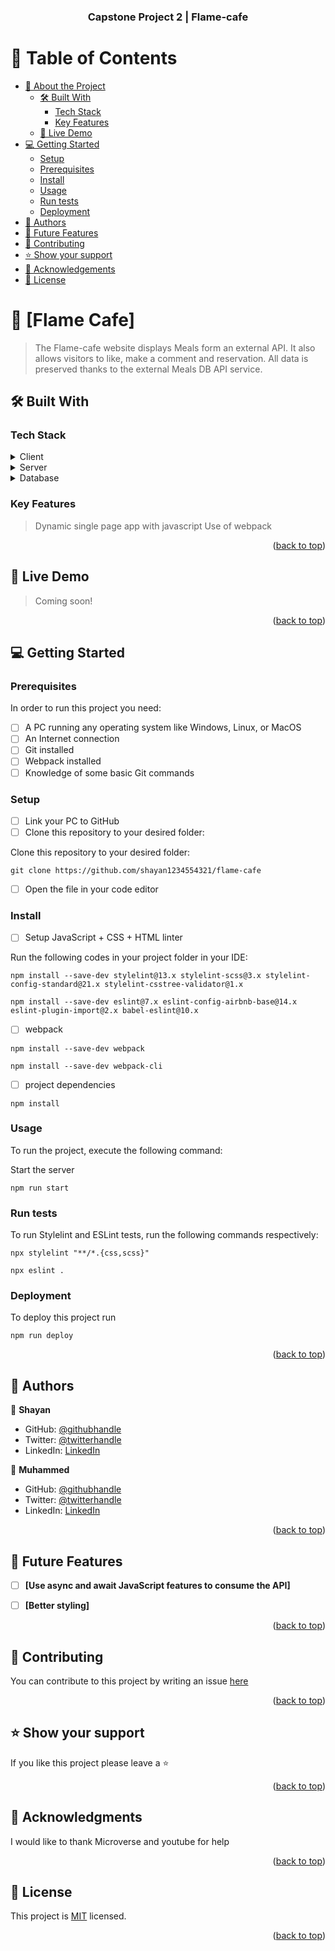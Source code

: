 <a name="readme-top"></a>


<div align="center">

  <h3><b>Capstone Project 2 | Flame-cafe</b></h3>

</div>


<!-- TABLE OF CONTENTS -->

# 📗 Table of Contents

- [📖 About the Project](#about-project)
  - [🛠 Built With](#built-with)
    - [Tech Stack](#tech-stack)
    - [Key Features](#key-features)
  - [🚀 Live Demo](#live-demo)
- [💻 Getting Started](#getting-started)
  - [Setup](#setup)
  - [Prerequisites](#prerequisites)
  - [Install](#install)
  - [Usage](#usage)
  - [Run tests](#run-tests)
  - [Deployment](#triangular_flag_on_post-deployment)
- [👥 Authors](#authors)
- [🔭 Future Features](#future-features)
- [🤝 Contributing](#contributing)
- [⭐️ Show your support](#support)
- [🙏 Acknowledgements](#acknowledgements)
- [📝 License](#license)

<!-- PROJECT DESCRIPTION -->

# 📖 [Flame Cafe] <a name="about-project"></a>

> The Flame-cafe website displays Meals form an external API. It also allows visitors to like, make a comment and reservation. All data is preserved thanks to the external Meals DB API service.

## 🛠 Built With <a name="built-with"></a>

### Tech Stack <a name="tech-stack"></a>

<details>
  <summary>Client</summary>
  <ul>
    <li><a href="">HTML</a></li>
    <li><a href="">CSS</a></li>
    <li><a href="">JS</a></li>
    <li><a href="">Webpack</a></li>
  </ul>
</details>

<details>
  <summary>Server</summary>
  <ul>
    <li><a href="">External API</a></li>
  </ul>
</details>

<details>
<summary>Database</summary>
  <ul>
    <li><a href="">External API</a></li>
  </ul>
</details>

<!-- Features -->

### Key Features <a name="key-features"></a>

> Dynamic single page app with javascript
> Use of webpack

<p align="right">(<a href="#readme-top">back to top</a>)</p>

<!-- LIVE DEMO -->

## 🚀 Live Demo <a name="live-demo"></a>

> Coming soon!</a>

<p align="right">(<a href="#readme-top">back to top</a>)</p>

<!-- GETTING STARTED -->

## 💻 Getting Started <a name="getting-started"></a>

### Prerequisites

In order to run this project you need:

- [ ] A PC running any operating system like Windows, Linux, or MacOS
- [ ] An Internet connection
- [ ] Git installed
- [ ] Webpack installed
- [ ] Knowledge of some basic Git commands

### Setup

- [ ] Link your PC to GitHub
- [ ] Clone this repository to your desired folder:

Clone this repository to your desired folder:

```git clone https://github.com/shayan1234554321/flame-cafe```

- [ ] Open the file in your code editor

### Install

- [ ] Setup JavaScript + CSS + HTML linter

Run the following codes in your project folder in your IDE:

```
npm install --save-dev stylelint@13.x stylelint-scss@3.x stylelint-config-standard@21.x stylelint-csstree-validator@1.x
```

```
npm install --save-dev eslint@7.x eslint-config-airbnb-base@14.x eslint-plugin-import@2.x babel-eslint@10.x
```

- [ ] webpack

```
npm install --save-dev webpack
```

```
npm install --save-dev webpack-cli
```

- [ ] project dependencies

```
npm install
```

### Usage

To run the project, execute the following command:


Start the server

```
npm run start
```


### Run tests

To run Stylelint and ESLint tests, run the following commands respectively:

```
npx stylelint "**/*.{css,scss}"
```

```
npx eslint .
```

### Deployment

To deploy this project run

```
npm run deploy
```

<p align="right">(<a href="#readme-top">back to top</a>)</p>

<!-- AUTHORS -->

## 👥 Authors <a name="authors"></a>

👤 **Shayan**

- GitHub: [@githubhandle](https://github.com/shayan1234554321)
- Twitter: [@twitterhandle](https://twitter.com/shayan123455432)
- LinkedIn: [LinkedIn](https://www.linkedin.com/in/shayan-khan20/)

👤 **Muhammed**

- GitHub: [@githubhandle](https://github.com/muhammedb8826)
- Twitter: [@twitterhandle](https://twitter.com/muhammedb8826)
- LinkedIn: [LinkedIn](https://www.linkedin.com/in/muhammed-berisso-a60783226/)

<p align="right">(<a href="#readme-top">back to top</a>)</p>

<!-- FUTURE FEATURES -->

## 🔭 Future Features <a name="future-features"></a>

- [ ] **[Use async and await JavaScript features to consume the API]**
- [ ] **[Better styling]**


<p align="right">(<a href="#readme-top">back to top</a>)</p>

<!-- CONTRIBUTING -->

## 🤝 Contributing <a name="contributing"></a>

You can contribute to this project by writing an issue <a href="https://github.com/shayan1234554321/flame-cafe/issues" >here</a>

<p align="right">(<a href="#readme-top">back to top</a>)</p>

<!-- SUPPORT -->

## ⭐️ Show your support <a name="support"></a>

If you like this project please leave a ⭐️

<p align="right">(<a href="#readme-top">back to top</a>)</p>

<!-- ACKNOWLEDGEMENTS -->

## 🙏 Acknowledgments <a name="acknowledgements"></a>

I would like to thank Microverse and youtube for help

<p align="right">(<a href="#readme-top">back to top</a>)</p>

<!-- LICENSE -->

## 📝 License <a name="license"></a>

This project is [MIT](./LICENSE) licensed.

<p align="right">(<a href="#readme-top">back to top</a>)</p>
